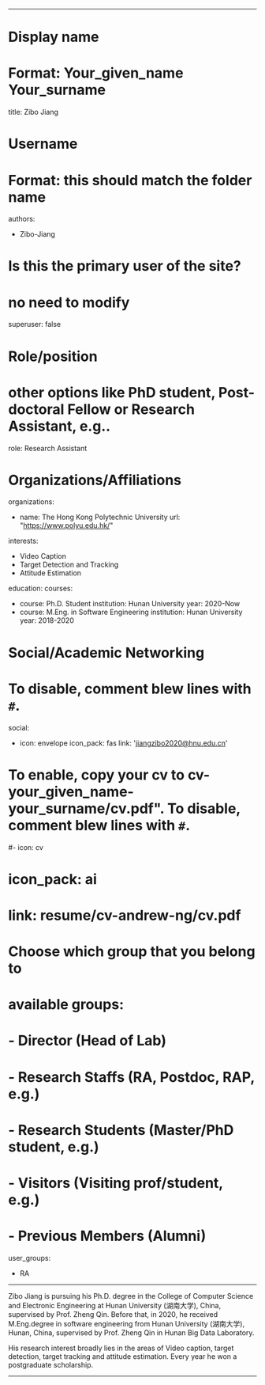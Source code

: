 
---
# Display name
# Format: Your_given_name Your_surname 
title: Zibo Jiang

# Username
# Format: this should match the folder name
authors:
- Zibo-Jiang

# Is this the primary user of the site?
# no need to modify 
superuser: false

# Role/position
# other options like PhD student, Post-doctoral Fellow or Research Assistant, e.g..
role: Research Assistant

# Organizations/Affiliations
organizations:
- name: The Hong Kong Polytechnic University
  url: "https://www.polyu.edu.hk/"

interests:
- Video Caption
- Target Detection and Tracking
- Attitude Estimation


education:
  courses:
  - course: Ph.D. Student
    institution: Hunan University
    year: 2020-Now
  - course: M.Eng. in Software Engineering
    institution: Hunan University
    year: 2018-2020

# Social/Academic Networking
# To disable, comment blew lines with `#`.
social:
- icon: envelope
  icon_pack: fas
  link: 'jiangzibo2020@hnu.edu.cn'


# To enable, copy your cv to cv-your_given_name-your_surname/cv.pdf". To disable, comment blew lines with `#`.
#- icon: cv
#  icon_pack: ai
#  link: resume/cv-andrew-ng/cv.pdf

# Choose which group that you belong to
#  available groups:
#  - Director (Head of Lab)
#  - Research Staffs (RA, Postdoc, RAP, e.g.)
#  - Research Students (Master/PhD student, e.g.)
#  - Visitors (Visiting prof/student, e.g.)
#  - Previous Members (Alumni)
user_groups:
- RA
---

Zibo Jiang is pursuing his Ph.D. degree in the College of Computer Science and Electronic Engineering at Hunan University (湖南大学),  China, supervised by Prof. Zheng Qin. Before that, in 2020, he received M.Eng.degree in software engineering from Hunan University (湖南大学), Hunan, China, supervised by Prof. Zheng Qin in Hunan Big Data Laboratory.

His research interest broadly lies in the areas of Video caption, target detection, target tracking and attitude estimation. Every year he won a postgraduate scholarship.


---
